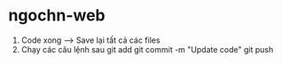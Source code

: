 # ngochn-web

1. Code xong --> Save lại tất cả các files
2. Chạy các câu lệnh sau
git add
git commit -m "Update code"
git push